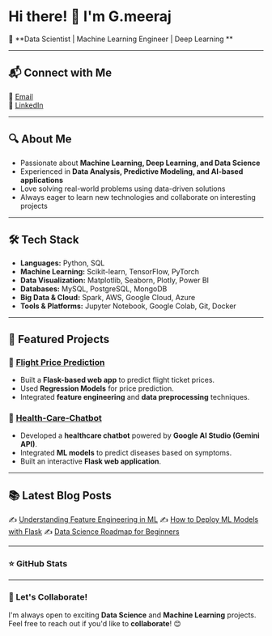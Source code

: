 # Hi there! 👋 I'm G.meeraj

🚀 \*\*Data Scientist | Machine Learning Engineer | Deep Learning \*\*

---
## 📬 Connect with Me
📧 [Email](mailto:meerajahmadgonnuru@gmail.com)\
💼 [LinkedIn](https://www.linkedin.com/in/meeraj-ahmad-406ab2330/)

---
## 🔍 About Me

- Passionate about **Machine Learning, Deep Learning, and Data Science**
- Experienced in **Data Analysis, Predictive Modeling, and AI-based applications**
- Love solving real-world problems using data-driven solutions
- Always eager to learn new technologies and collaborate on interesting projects

---

## 🛠️ Tech Stack

- **Languages:** Python, SQL
- **Machine Learning:** Scikit-learn, TensorFlow, PyTorch
- **Data Visualization:** Matplotlib, Seaborn, Plotly, Power BI
- **Databases:** MySQL, PostgreSQL, MongoDB
- **Big Data & Cloud:** Spark, AWS, Google Cloud, Azure
- **Tools & Platforms:** Jupyter Notebook, Google Colab, Git, Docker

---

## 📌 Featured Projects

### 🚀 [Flight Price Prediction](https://github.com/yourusername/flight-price-prediction)

- Built a **Flask-based web app** to predict flight ticket prices.
- Used **Regression Models** for price prediction.
- Integrated **feature engineering** and **data preprocessing** techniques.

### 🏥 [Health-Care-Chatbot](https://github.com/yourusername/disease-prediction)

- Developed a **healthcare chatbot** powered by **Google AI Studio (Gemini API)**.
- Integrated **ML models** to predict diseases based on symptoms.
- Built an interactive **Flask web application**.

---

## 📚 Latest Blog Posts

✍️ [Understanding Feature Engineering in ML](https://yourblog.com/feature-engineering)
✍️ [How to Deploy ML Models with Flask](https://yourblog.com/deploy-flask)
✍️ [Data Science Roadmap for Beginners](https://yourblog.com/ds-roadmap)

---





### ⭐ GitHub Stats
---

### 🚀 Let's Collaborate!

I'm always open to exciting **Data Science** and **Machine Learning** projects. Feel free to reach out if you'd like to **collaborate**! 😊



